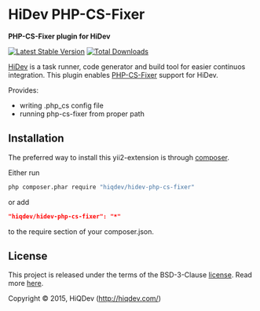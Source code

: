 HiDev PHP-CS-Fixer
==================

**PHP-CS-Fixer plugin for HiDev**

[![Latest Stable Version](https://poser.pugx.org/hiqdev/hidev-php-cs-fixer/v/stable)](//packagist.org/packages/hiqdev/hidev-php-cs-fixer)
[![Total Downloads](https://poser.pugx.org/hiqdev/hidev-php-cs-fixer/downloads)](//packagist.org/packages/hiqdev/hidev-php-cs-fixer)

[HiDev](https://github.com/hiqdev/hidev) is a task runner, code generator and build tool for easier continuos integration.
This plugin enables [PHP-CS-Fixer](https://github.com/FriendsOfPHP/PHP-CS-Fixer) support for HiDev.

Provides:
- writing .php_cs config file
- running php-cs-fixer from proper path

## Installation

The preferred way to install this yii2-extension is through [composer](http://getcomposer.org/download/).

Either run

```sh
php composer.phar require "hiqdev/hidev-php-cs-fixer"
```

or add

```json
"hiqdev/hidev-php-cs-fixer": "*"
```

to the require section of your composer.json.

## License

This project is released under the terms of the BSD-3-Clause [license](LICENSE).
Read more [here](http://choosealicense.com/licenses/bsd-3-clause).

Copyright © 2015, HiQDev (http://hiqdev.com/)
